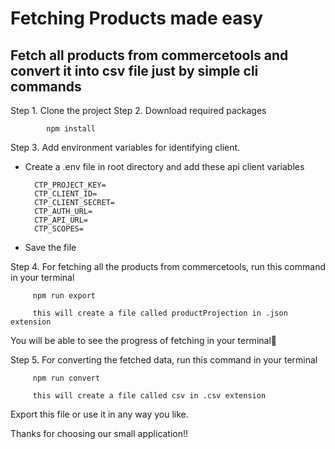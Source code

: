 # Fetching Products made easy

## Fetch all products from commercetools and convert it into csv file just by simple cli commands


Step 1. Clone the project
Step 2. Download required packages

            npm install

Step 3. Add environment variables for identifying client.
  - Create a .env file in root directory and add these api client variables 

          CTP_PROJECT_KEY=
          CTP_CLIENT_ID=
          CTP_CLIENT_SECRET=
          CTP_AUTH_URL=
          CTP_API_URL=
          CTP_SCOPES=

 - Save the file


Step 4. For fetching all the products from commercetools, run this command in your terminal 
         
         npm run export

         this will create a file called productProjection in .json extension
You will be able to see the progress of fetching in your terminal🚀

Step 5. For converting the fetched data, run this command in your terminal 

         npm run convert

         this will create a file called csv in .csv extension
Export this file or use it in any way you like.


Thanks for choosing our small application!!

